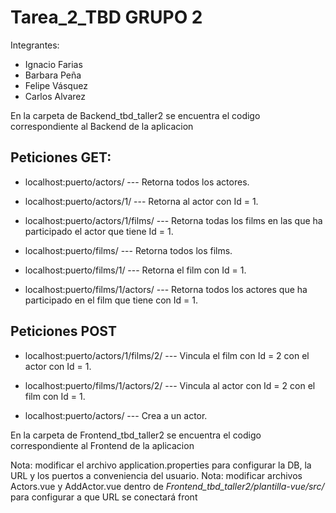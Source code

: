 # Tarea_2_TBD GRUPO 2

Integrantes:
* Ignacio Farias
* Barbara Peña
* Felipe Vásquez
* Carlos Alvarez


En la carpeta de Backend_tbd_taller2 se encuentra el codigo correspondiente al Backend de la aplicacion

## Peticiones GET:

* localhost:puerto/actors/              --- Retorna todos los actores.
* localhost:puerto/actors/1/             --- Retorna al actor con Id = 1.
* localhost:puerto/actors/1/films/       --- Retorna todas los films en las que ha participado el actor que tiene Id = 1.

* localhost:puerto/films/               --- Retorna todos los films.
* localhost:puerto/films/1/              --- Retorna el film con Id = 1.
* localhost:puerto/films/1/actors/       --- Retorna todos los actores que ha participado en el film que tiene con Id = 1.

## Peticiones POST

* localhost:puerto/actors/1/films/2/     --- Vincula el film con Id = 2 con el actor con Id = 1.
* localhost:puerto/films/1/actors/2/     --- Vincula al actor con Id = 2 con el film con Id = 1.

* localhost:puerto/actors/              --- Crea a un actor.


En la carpeta de Frontend_tbd_taller2 se encuentra el codigo correspondiente al Frontend de la aplicacion

Nota: modificar el archivo application.properties para configurar la DB, la URL y los puertos a conveniencia del usuario.
Nota: modificar archivos Actors.vue y AddActor.vue dentro de _Frontend_tbd_taller2/plantilla-vue/src/_ para configurar a que URL se conectará front
